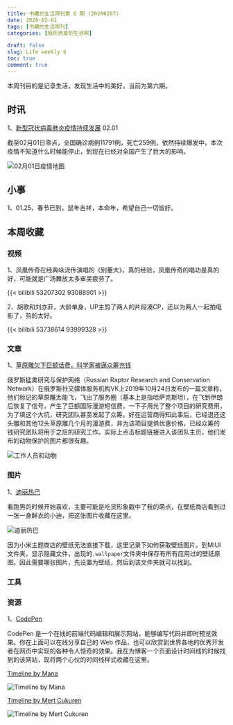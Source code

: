 ```yaml
---
title: 书藏的生活周刊第 6 期 (20200207)
date: 2020-02-01
tags: [书藏的生活周刊]
categories: [我所热爱的生活啊]

draft: false
slug: Life weekly 6
toc: true
comment: true
---
```


本周刊目的是记录生活，发现生活中的美好，当前为第六期。

## 时讯

1、[新型冠状病毒肺炎疫情持续发展](http://garnetcdn.migu.cn/lovebridge.html?from=singlemessage&isappinstalled=0&version=803&allow_comment=1) 02.01

截至02月01日零点，全国确诊病例11791例，死亡259例，依然持续爆发中，本次疫情不知道什么时候能停止，到现在已经对全国产生了巨大的影响。

![02月01日疫情地图](https://user-images.githubusercontent.com/26682846/73592363-6c8cbc80-4534-11ea-9904-66ad3136225d.jpg)



## 小事

1、01.25，春节已到，鼠年吉祥，本命年，希望自己一切皆好。

## 本周收藏

### 视频

1、凤凰传奇在经典咏流传演唱的《别董大》，真的经验，凤凰传奇的唱功是真的好，可能就是广场舞放太多审美疲劳了。

{{< bilibili 53207302 93088901 >}}

2、胡歌和刘亦菲，大龄单身，UP主剪了两人的片段凑CP，还以为两人一起拍电影了，剪的太好。

{{< bilibili 53738614 93999328 >}}

### 文章

1、[草原雕欠下巨额话费，科学家被逼众筹充钱](https://vk.com/birds54)

俄罗斯猛禽研究与保护网络（Russian Raptor Research and Conservation Network）在俄罗斯社交媒体服务机构VK上2019年10月24日发布的一篇文章称，他们标记的草原雕太能飞，飞出了服务圈（基本上是指哈萨克斯坦），在飞到伊朗后恢复了信号，产生了巨额国际漫游短信费，一下子用光了整个项目的研究费用，为了填这个大坑，研究团队甚至发起了众筹。好在运营商得知此事后，已经退还这头雕和其他12头草原雕几个月的漫游费，并为该项目提供优惠价格，已经众筹的钱研究团队将用于之后的研究工作。实际上点击标题链接进入该团队主页，他们发布的动物保护的图片都很有趣。

![工作人员和动物](https://user-images.githubusercontent.com/26682846/73602446-04c78780-45af-11ea-8598-3c9766283e27.jpg)

### 图片

1、[迪丽热巴](https://www.weibo.com/u/1669879400)

看跑男的时候开始喜欢，主要可能是吃货形象戳中了我的萌点，在壁纸商店看到过一张一身鲜衣的小迪，把这张图片收藏在这里。

![迪丽热巴](https://user-images.githubusercontent.com/26682846/73592866-cc399680-4539-11ea-9d3a-06f2d1032cee.jpg)

因为小米主题商店的壁纸无法直接下载，这里记录下如何获取壁纸图片。到MIUI文件夹，显示隐藏文件，出现的`.wallpaper`文件夹中保存有所有应用过的壁纸原图。因此需要哪张图片，先设置为壁纸，然后到该文件夹就可以找到。


### 工具



### 资源

1、[CodePen](https://codepen.io/)

CodePen 是一个在线的前端代码编辑和展示网站，能够编写代码并即时预览效果。你在上面可以在线分享自己的 Web 作品，也可以欣赏到世界各地的优秀开发者在网页中实现的各种令人惊奇的效果。我在为博客一个页面设计时间线的时候找到的该网站，现将两个心仪的时间线样式收藏在这里。

[Timeline by Mana](https://codepen.io/manabox/full/BqtLA)

![Timeline by Mana](https://user-images.githubusercontent.com/26682846/73592428-56333080-4535-11ea-9226-e3d4599f29fb.jpg)

[Timeline by Mert Cukuren](https://codepen.io/knyttneve/full/jXpxPv)

![Timeline by Mert Cukuren](https://user-images.githubusercontent.com/26682846/73592465-c3df5c80-4535-11ea-9a9c-a1bc0702cc24.jpg)